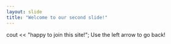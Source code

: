 ```yaml
---
layout: slide
title: "Welcome to our second slide!"
---
```

cout << "happy to join this site!";
Use the left arrow to go back!
